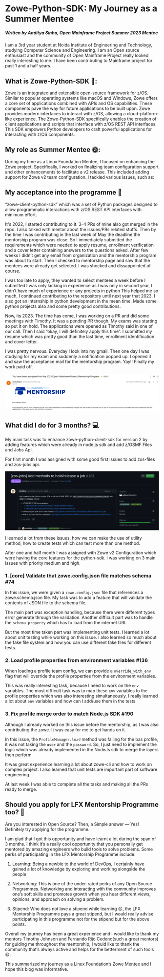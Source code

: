 # Zowe-Python-SDK: My Journey as a Summer Mentee

##### Written by Aaditya Sinha, Open Mainframe Project Summer 2023 Mentee

I am a 3rd year student at Noida Institute of Engineering and Technology, studying Computer Science and Engineering. I am an Open source enthusiast and the community of Open Mainframe Project really looked really interesting to me. I have been contributing to Mainframe project for past 1 and a half years.

## What is Zowe-Python-SDK 🚀:
Zowe is an integrated and extensible open-source framework for z/OS. Similar to popular operating systems like macOS and Windows, Zowe offers a core set of applications combined with APIs and OS capabilities. These components pave the way for future applications to be built upon. Zowe provides modern interfaces to interact with z/OS, allowing a cloud-platform-like experience. The Zowe-Python-SDK specifically enables the creation of client applications and scripts that interface with z/OS REST API interfaces. This SDK empowers Python developers to craft powerful applications for interacting with z/OS components.

## My role as Summer Mentee 🌞:
During my time as a Linux Foundation Mentee, I focused on enhancing the Zowe project. Specifically, I worked on finalizing team configuration support and other enhancements to facilitate a v2 release. This included adding support for Zowe v2 team configuration. I tackled various issues, such as:


## My acceptance into the programme 🎉
“zowe-client-python-sdk” which was a set of Python packages designed to allow programmatic interactions with z/OS REST API interfaces with minimum effort.

It's 2022, I started contributing to it. 3–4 PRs of mine also got merged in the repo. I also talked with mentor about the issues/PRs related stuffs. Then by the time I was contributing in the last week of May the deadline the mentorship program was close. So I immediately submitted the requirements which were needed to apply resume, enrollment verification and a cover letter containing answers to the questions asked. After few weeks I didn’t get any email from organization and the mentorship program was about to start. Then I checked to mentorship page and saw that the mentees were already get selected. I was shocked and dissappointed of course.

I was too late to apply, they wanted to select mentees a week before I submitted
I was only lacking in experience as I was only in second year, I didn’t have much of experience or any projects in python
This helped me so much, I continued contributing to the repository until next year that 2023. I also got an internship in python development in the mean time. Made some python projects also and some pretty good contributions.

Now, its 2023. The time has come, I was working on a PR and did some meetings with Timothy. It was a pending PR though. My exams was starting so put it on hold. The applications were opened as Timothy said in one of our call. Then I said “okay, I will definitely apply this time”. I submitted my resume which was pretty good than the last time, enrollment identification and cover letter.

I was pretty nervous. Everyday I look into my gmail. Then one day I was studying for my exam and suddenly a notification popped up. I opened it and saw the acceptance mail for the mentorship program. Yay!! Finally my work paid off.

![](./acceptance.png)

## What did I do for 3 months? 💻
My main task was to enhance zowe-python-client-sdk for version 2 by adding features which were already in node.js sdk and add z/OSMF Files and Jobs Api.

For first month I was assigned with some good first issues to add zos-files and zos-jobs api.

![](./issue1.png)

I learned a lot from these issues, how we can make the use of utility method, how to create tests which can test more than one method.

After one and half month I was assigned with Zowe v2 Configuration which were having the core features for the python-sdk.
I was working on 3 main issues with priority medium and high.

### 1. [core] Validate that zowe.config.json file matches schema #74

In this issue, we were given a `zowe.config.json` file that references a zowe.schema.json file. My task was to add a feature that will validate the contents of JSON file to the schema file.

The main part was exception handling, because there were different types error generate through the validation. Another difficult part was to handle the `schema_property` which has to load from the internet URI.

But the most time taken part was implementing unit tests. I learned a lot about unit testing while working on this issue. I also learned so much about the fake file system and how you can use different fake files for different tests.

### 2. Load profile properties from environment variables #136

When loading a profile team config, we can provide a `override_with_env` flag that will override the profile properties from the environment variables.

This was really interesting task, because I need to work on the `env` variables. The most difficult task was to map these `env` variables to the profile properties which was also interesting simultaneously. I really learned a lot about `env` variables and how can I add/use them in the tests.


### 3. Fix profile merge order to match Node.js SDK #190

Although I already worked on this issue before the mentorship, as I was also contributing the zowe. It was easy for me to get hands on it.

In this issue, the `ProfileManager.load` method was failing for the bas profile, it was not taking the `user` and the `password`. So, I just need to implement the logic which was already implemented in the NodeJs sdk to merge the layers then perform

It was great experience learning a lot about zowe-cli and how to work on complex project. I also learned that unit tests are important part of software engineering.

At last week I was able to complete all the tasks and making all the PRs ready to merge.

## Should you apply for LFX Mentorship Programme too? 🤔
Are you interested in Open Source? Then, a Simple answer — Yes! Definitely try applying for the programme.

I am glad that I got this opportunity and have learnt a lot during the span of 3 months. I think it’s a really cool opportunity that you personally get mentored by amazing engineers who build tools to solve problems. Some perks of participating in the LFX Mentorship Programme include:

1. Learning: Being a newbie to the world of DevOps, I certainly have gained a lot of knowledge by exploring and working alongside the people

2. Networking: This is one of the under-rated perks of any Open Source Programmes. Networking and interacting with the community improves one’s soft skills and promotes growth when you hear different views, opinions, and approach on solving a problem.

3. Stipend: Who does not love a stipend while learning 😉, the LFX Mentorship Programme pays a great stipend, but I would really advise participating in this programme not for the stipend but for the above points.

Overall my journey has been a great experience and I would like to thank my mentors Timothy Johnson and Fernando Rijo Cedeno(such a great mentors) for guiding me throughout the mentorship, I would like to thank the community that’s always active and helps for the betterment of such tools 😃.

This summarized my journey as a Linux Foundation’s Zowe Mentee and I hope this blog was informative.